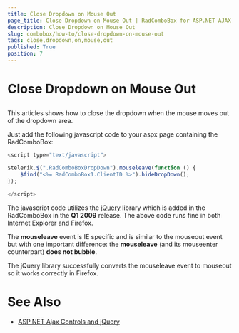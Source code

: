 ```yaml
---
title: Close Dropdown on Mouse Out
page_title: Close Dropdown on Mouse Out | RadComboBox for ASP.NET AJAX Documentation
description: Close Dropdown on Mouse Out
slug: combobox/how-to/close-dropdown-on-mouse-out
tags: close,dropdown,on,mouse,out
published: True
position: 7
---
```


# Close Dropdown on Mouse Out



## 

This articles shows how to close the dropdown when the mouse moves out of the dropdown area.

Just add the following javascript code to your aspx page containing the RadComboBox:

````JavaScript
<script type="text/javascript">

$telerik.$(".RadComboBoxDropDown").mouseleave(function () {
	$find("<%= RadComboBox1.ClientID %>").hideDropDown();
});

</script>
````



The javascript code utilizes the [jQuery](http://jquery.com) library which is added in the RadComboBox in the **Q1 2009** release. The above code runs fine in both Internet Explorer and Firefox.

The **mouseleave** event is IE specific and is similar to the mouseout event but with one important difference: the **mouseleave** (and its mouseenter counterpart) **does not bubble**.

The jQuery library successfully converts the mouseleave event to mouseout so it works correctly in Firefox.

# See Also

 * [ASP.NET Ajax Controls and jQuery](https://blogs.telerik.com/atanaskorchev/posts/08-11-06/asp_net_ajax_controls_and_jquery.aspx)
